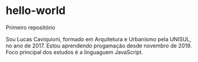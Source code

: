 # hello-world
Primeiro repositório

Sou Lucas Caviquioni, formado em Arquitetura e Urbanismo pela UNISUL, no ano de 2017. Estou aprendendo progamação desde novembro de 2019.
Foco principal dos estudos é a linguaguem JavaScript.
